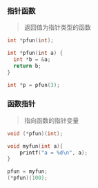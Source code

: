 

### 指针函数

>返回值为指针类型的函数
```C
int *pfun(int);

int *pfun(int a) {
  int *b = &a;
  return b;
}

int *p = pfun(3);
```

### 函数指针

>指向函数的指针变量
```C
void (*pfun)(int);

void myfun(int a){
	printf("a = %d\n", a);
}

pfun = myfun;
(*pfun)(100);
```
